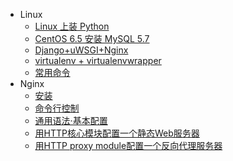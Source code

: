 * Linux
  * [Linux 上装 Python](linux/first_linux.md)  
  * [CentOS 6.5 安装 MySQL 5.7](linux/centos65_mysql57.md)  
  * [Django+uWSGI+Nginx](linux/Django_uWSGI_Nginx.md)  
  * [virtualenv + virtualenvwrapper](linux/virtualenv_virtualenvwrapper.md)  
  * [常用命令](linux/base_command.md)  
* Nginx
  * [安装](nginx/安装.md)
  * [命令行控制](nginx/命令行控制.md)
  * [通用语法·基本配置](nginx/基本配置.md)
  * [用HTTP核心模块配置一个静态Web服务器](nginx/用HTTP核心模块配置一个静态Web服务器.md)
  * [用HTTP proxy module配置一个反向代理服务器](nginx/用HTTP_proxy_module配置一个反向代理服务器.md)